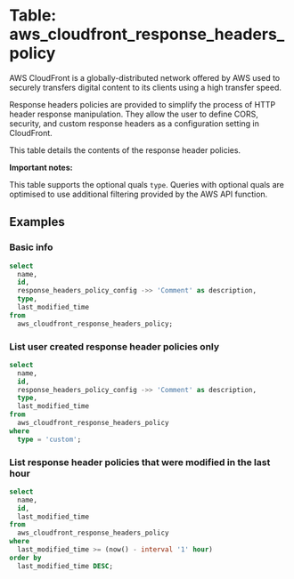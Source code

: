 # Table: aws_cloudfront_response_headers_policy

AWS CloudFront is a globally-distributed network offered by AWS used to securely transfers digital content to its clients using a high transfer speed.

Response headers policies are provided to simplify the process of HTTP header response manipulation.
They allow the user to define CORS, security, and custom response headers as a configuration setting in CloudFront.

This table details the contents of the response header policies.

**Important notes:**

This table supports the optional quals `type`.
Queries with optional quals are optimised to use additional filtering provided by the AWS API function.

## Examples

### Basic info

```sql
select
  name,
  id,
  response_headers_policy_config ->> 'Comment' as description,
  type,
  last_modified_time
from
  aws_cloudfront_response_headers_policy;
```

### List user created response header policies only

```sql
select
  name,
  id,
  response_headers_policy_config ->> 'Comment' as description,
  type,
  last_modified_time
from
  aws_cloudfront_response_headers_policy
where
  type = 'custom';
```

### List response header policies that were modified in the last hour

```sql
select
  name,
  id,
  last_modified_time
from
  aws_cloudfront_response_headers_policy
where
  last_modified_time >= (now() - interval '1' hour)
order by
  last_modified_time DESC;
```

